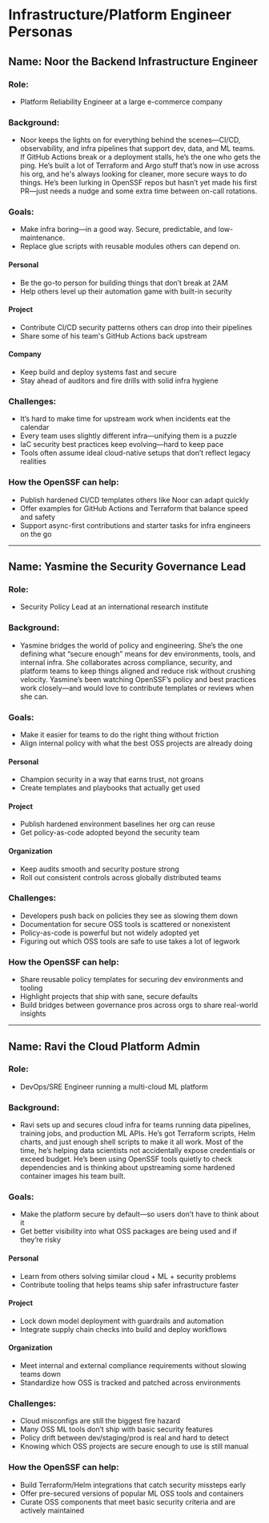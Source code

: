 # Infrastructure/Platform Engineer Personas

## Name: Noor the Backend Infrastructure Engineer

### Role:
- Platform Reliability Engineer at a large e-commerce company

### Background:
- Noor keeps the lights on for everything behind the scenes—CI/CD, observability, and infra pipelines that support dev, data, and ML teams. If GitHub Actions break or a deployment stalls, he’s the one who gets the ping. He’s built a lot of Terraform and Argo stuff that’s now in use across his org, and he's always looking for cleaner, more secure ways to do things. He’s been lurking in OpenSSF repos but hasn’t yet made his first PR—just needs a nudge and some extra time between on-call rotations.

### Goals:
- Make infra boring—in a good way. Secure, predictable, and low-maintenance.
- Replace glue scripts with reusable modules others can depend on.

#### Personal
- Be the go-to person for building things that don’t break at 2AM
- Help others level up their automation game with built-in security

#### Project
- Contribute CI/CD security patterns others can drop into their pipelines
- Share some of his team's GitHub Actions back upstream

#### Company
- Keep build and deploy systems fast and secure
- Stay ahead of auditors and fire drills with solid infra hygiene

### Challenges:
- It’s hard to make time for upstream work when incidents eat the calendar
- Every team uses slightly different infra—unifying them is a puzzle
- IaC security best practices keep evolving—hard to keep pace
- Tools often assume ideal cloud-native setups that don’t reflect legacy realities

### How the OpenSSF can help:
- Publish hardened CI/CD templates others like Noor can adapt quickly
- Offer examples for GitHub Actions and Terraform that balance speed and safety
- Support async-first contributions and starter tasks for infra engineers on the go

---

## Name: Yasmine the Security Governance Lead

### Role:
- Security Policy Lead at an international research institute

### Background:
- Yasmine bridges the world of policy and engineering. She’s the one defining what “secure enough” means for dev environments, tools, and internal infra. She collaborates across compliance, security, and platform teams to keep things aligned and reduce risk without crushing velocity. Yasmine’s been watching OpenSSF’s policy and best practices work closely—and would love to contribute templates or reviews when she can.

### Goals:
- Make it easier for teams to do the right thing without friction
- Align internal policy with what the best OSS projects are already doing

#### Personal
- Champion security in a way that earns trust, not groans
- Create templates and playbooks that actually get used

#### Project
- Publish hardened environment baselines her org can reuse
- Get policy-as-code adopted beyond the security team

#### Organization
- Keep audits smooth and security posture strong
- Roll out consistent controls across globally distributed teams

### Challenges:
- Developers push back on policies they see as slowing them down
- Documentation for secure OSS tools is scattered or nonexistent
- Policy-as-code is powerful but not widely adopted yet
- Figuring out which OSS tools are safe to use takes a lot of legwork

### How the OpenSSF can help:
- Share reusable policy templates for securing dev environments and tooling
- Highlight projects that ship with sane, secure defaults
- Build bridges between governance pros across orgs to share real-world insights

---

## Name: Ravi the Cloud Platform Admin

### Role:
- DevOps/SRE Engineer running a multi-cloud ML platform

### Background:
- Ravi sets up and secures cloud infra for teams running data pipelines, training jobs, and production ML APIs. He’s got Terraform scripts, Helm charts, and just enough shell scripts to make it all work. Most of the time, he’s helping data scientists not accidentally expose credentials or exceed budget. He’s been using OpenSSF tools quietly to check dependencies and is thinking about upstreaming some hardened container images his team built.

### Goals:
- Make the platform secure by default—so users don’t have to think about it
- Get better visibility into what OSS packages are being used and if they’re risky

#### Personal
- Learn from others solving similar cloud + ML + security problems
- Contribute tooling that helps teams ship safer infrastructure faster

#### Project
- Lock down model deployment with guardrails and automation
- Integrate supply chain checks into build and deploy workflows

#### Organization
- Meet internal and external compliance requirements without slowing teams down
- Standardize how OSS is tracked and patched across environments

### Challenges:
- Cloud misconfigs are still the biggest fire hazard
- Many OSS ML tools don’t ship with basic security features
- Policy drift between dev/staging/prod is real and hard to detect
- Knowing which OSS projects are secure enough to use is still manual

### How the OpenSSF can help:
- Build Terraform/Helm integrations that catch security missteps early
- Offer pre-secured versions of popular ML OSS tools and containers
- Curate OSS components that meet basic security criteria and are actively maintained
